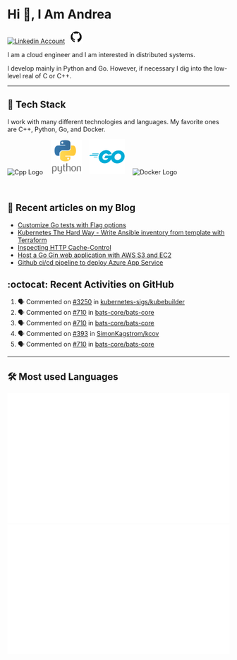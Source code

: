 # Hi 👋, I Am Andrea


<!-- Actual text -->

<a href="https://www.linkedin.com/in/andrea-grillo-3b439b1a9/"><img src="https://cdn.worldvectorlogo.com/logos/linkedin-icon-2.svg" title="Linkedin" alt="Linkedin Account" width="30"/></a>
&ensp;<a href="https://github.com/andregri"><img src="img/logos/github.png" title="GitHub" alt="GitHub" width="30"/></a>
<br>

I am a cloud engineer and I am interested in distributed systems.

I develop mainly in Python and Go. However, if necessary I dig into the low-level real of C or C++.

___

## 🥞 Tech Stack
 
I work with many different technologies and languages. 
My favorite ones are C++, Python, Go, and Docker.
 
<img src="https://cdn.worldvectorlogo.com/logos/c.svg" title="Cpp" alt="Cpp Logo" width="70"/>&emsp;
<img src="img/logos/python_vertical_logo_icon_168039.svg" title="Python" alt="Python Logo" width="70"/>&emsp;
<img src="img/logos/golang_logo_icon_171073.svg" title="Golang" alt="Golang Logo" width="80"/>&emsp;
<img src="https://cdn.worldvectorlogo.com/logos/docker.svg" title="Docker" alt="Docker Logo" width="80"/>&emsp;

<br> 
 
 
## 📰 Recent articles on my Blog

 <!-- BLOG-POST-LIST:START -->
- [Customize Go tests with Flag options](https://andregri.github.io/go-test-options/)
- [Kubernetes The Hard Way - Write Ansible inventory from template with Terraform](https://andregri.github.io/kthw-terraform-template/)
- [Inspecting HTTP Cache-Control](https://andregri.github.io/httpd-cache-control/)
- [Host a Go Gin web application with AWS S3 and EC2](https://andregri.github.io/Host-webapp-in-S3-and-EC2/)
- [Github ci/cd pipeline to deploy Azure App Service](https://andregri.github.io/Pipeline-to-deploy-App-Service/)
<!-- BLOG-POST-LIST:END -->
 
 
## :octocat: Recent Activities on GitHub

<!--START_SECTION:activity-->
1. 🗣 Commented on [#3250](https://github.com/kubernetes-sigs/kubebuilder/issues/3250) in [kubernetes-sigs/kubebuilder](https://github.com/kubernetes-sigs/kubebuilder)
2. 🗣 Commented on [#710](https://github.com/bats-core/bats-core/issues/710) in [bats-core/bats-core](https://github.com/bats-core/bats-core)
3. 🗣 Commented on [#710](https://github.com/bats-core/bats-core/issues/710) in [bats-core/bats-core](https://github.com/bats-core/bats-core)
4. 🗣 Commented on [#393](https://github.com/SimonKagstrom/kcov/issues/393) in [SimonKagstrom/kcov](https://github.com/SimonKagstrom/kcov)
5. 🗣 Commented on [#710](https://github.com/bats-core/bats-core/issues/710) in [bats-core/bats-core](https://github.com/bats-core/bats-core)
<!--END_SECTION:activity-->
 
---

## 🛠️ Most used Languages 

![](https://github.com/andregri/andregri/blob/master/generated/overview.svg)
![](https://github.com/andregri/andregri/blob/master/generated/languages.svg)
